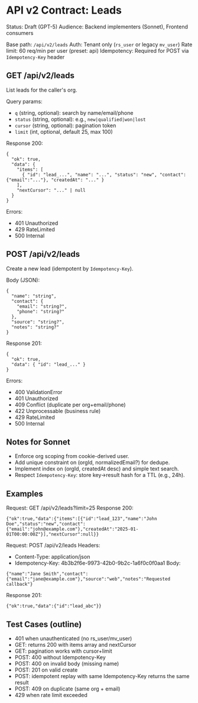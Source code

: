 # API v2 Contract: Leads

Status: Draft (GPT-5)
Audience: Backend implementers (Sonnet), Frontend consumers

Base path: `/api/v2/leads`
Auth: Tenant only (`rs_user` or legacy `mv_user`)
Rate limit: 60 req/min per user (preset: api)
Idempotency: Required for POST via `Idempotency-Key` header

## GET /api/v2/leads
List leads for the caller's org.

Query params:
- `q` (string, optional): search by name/email/phone
- `status` (string, optional): e.g., `new|qualified|won|lost`
- `cursor` (string, optional): pagination token
- `limit` (int, optional, default 25, max 100)

Response 200:
```
{
  "ok": true,
  "data": {
    "items": [
      { "id": "lead_...", "name": "...", "status": "new", "contact": {"email":"..."}, "createdAt": "..." }
    ],
    "nextCursor": "..." | null
  }
}
```

Errors:
- 401 Unauthorized
- 429 RateLimited
- 500 Internal

## POST /api/v2/leads
Create a new lead (idempotent by `Idempotency-Key`).

Body (JSON):
```
{
  "name": "string",
  "contact": {
    "email": "string?",
    "phone": "string?"
  },
  "source": "string?",
  "notes": "string?"
}
```

Response 201:
```
{
  "ok": true,
  "data": { "id": "lead_..." }
}
```

Errors:
- 400 ValidationError
- 401 Unauthorized
- 409 Conflict (duplicate per org+email/phone)
- 422 Unprocessable (business rule)
- 429 RateLimited
- 500 Internal

## Notes for Sonnet
- Enforce org scoping from cookie-derived user.
- Add unique constraint on (orgId, normalizedEmail?) for dedupe.
- Implement index on (orgId, createdAt desc) and simple text search.
- Respect `Idempotency-Key`: store key->result hash for a TTL (e.g., 24h).



## Examples

Request: GET /api/v2/leads?limit=25
Response 200:
```
{"ok":true,"data":{"items":[{"id":"lead_123","name":"John Doe","status":"new","contact":{"email":"john@example.com"},"createdAt":"2025-01-01T00:00:00Z"}],"nextCursor":null}}
```

Request: POST /api/v2/leads
Headers:
- Content-Type: application/json
- Idempotency-Key: 4b3b2f6e-9973-42b0-9b2c-1a6f0c0f0aa1
Body:
```
{"name":"Jane Smith","contact":{"email":"jane@example.com"},"source":"web","notes":"Requested callback"}
```
Response 201:
```
{"ok":true,"data":{"id":"lead_abc"}}
```

## Test Cases (outline)
- 401 when unauthenticated (no rs_user/mv_user)
- GET: returns 200 with items array and nextCursor
- GET: pagination works with cursor+limit
- POST: 400 without Idempotency-Key
- POST: 400 on invalid body (missing name)
- POST: 201 on valid create
- POST: idempotent replay with same Idempotency-Key returns the same result
- POST: 409 on duplicate (same org + email)
- 429 when rate limit exceeded
